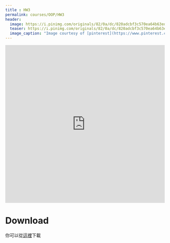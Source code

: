 ```yaml
---
title : HW3
permalink: courses/OOP/HW3
header:
  image: https://i.pinimg.com/originals/82/0a/dc/820adcbf3c570ea64b63edd616857f23.jpg
  teaser: https://i.pinimg.com/originals/82/0a/dc/820adcbf3c570ea64b63edd616857f23.jpg
  image_caption: "Image courtesy of [pinterest](https://www.pinterest.com/pin/320881542170974370/)"
---
```



<iframe src="https://docs.google.com/viewer?srcid=1wRiz6u1N3SE_EL5uZxyGvZnaXUGF7uPV&pid=explorer&efh=false&a=v&chrome=false&embedded=true" style="width:100%; height:500px;" frameborder="0"></iframe>

Download
===
你可以從[這裡](/assets/courses/OOP/HW3.rar)下載 